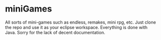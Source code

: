 # miniGames
All sorts of mini-games such as endless, remakes, mini rpg, etc.
Just clone the repo and use it as your eclipse workspace. Everything is done with Java.
Sorry for the lack of decent documentation. 